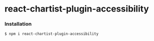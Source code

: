 react-chartist-plugin-accessibility
==============

### Installation

```
$ npm i react-chartist-plugin-accessibility
```
